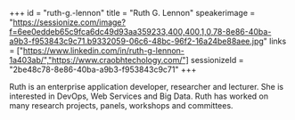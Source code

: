 +++
id = "ruth-g.-lennon"
title = "Ruth G. Lennon"
speakerimage = "https://sessionize.com/image?f=6ee0eddeb65c9fca6dc49d93aa359233,400,400,1,0,78-8e86-40ba-a9b3-f953843c9c71.b9332059-06c6-48bc-96f2-16a24be88aee.jpg"
links = ["https://www.linkedin.com/in/ruth-g-lennon-1a403ab/","https://www.craobhtechology.com/"]
sessionizeId = "2be48c78-8e86-40ba-a9b3-f953843c9c71"
+++

Ruth is an enterprise application developer, researcher and lecturer. She is interested in DevOps, Web Services and Big Data. Ruth has worked on many research projects, panels, workshops and committees.